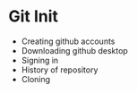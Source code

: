 # Git Init
- Creating github accounts
- Downloading github desktop
- Signing in
- History of repository
- Cloning
